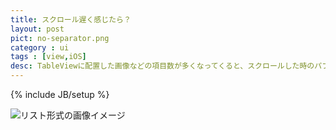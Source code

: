 ```yaml
---
title: スクロール遅く感じたら？
layout: post
pict: no-separator.png
category : ui
tags : [view,iOS]
desc: TableViewに配置した画像などの項目数が多くなってくると、スクロールした時のパフォーマンスに影響する場合があるためその回避策について説明します
---
```

{% include JB/setup %}

![リスト形式の画像イメージ](/img/no-separator.png)
